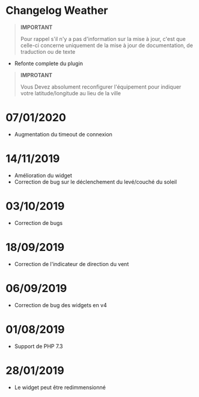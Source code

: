 # Changelog Weather

>**IMPORTANT**
>
>Pour rappel s'il n'y a pas d'information sur la mise à jour, c'est que celle-ci concerne uniquement de la mise à jour de documentation, de traduction ou de texte

- Refonte complete du plugin 

>**IMPROTANT**
>
>Vous Devez absolument reconfigurer l'équipement pour indiquer votre latitude/longitude au lieu de la ville


# 07/01/2020

- Augmentation du timeout de connexion

# 14/11/2019

- Amélioration du widget
- Correction de bug sur le déclenchement du levé/couché du soleil

# 03/10/2019

- Correction de bugs

# 18/09/2019

- Correction de l'indicateur de direction du vent

# 06/09/2019

- Correction de bug des widgets en v4

# 01/08/2019

- Support de PHP 7.3

# 28/01/2019

- Le widget peut être redimmensionné
